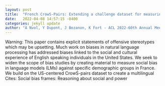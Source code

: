 ```yaml
---
layout: post
title:  "French CrowS-Pairs: Extending a challenge dataset for measuring social bias in masked language models to a language other than English"
date:   2022-04-08 14:57:15 -0400
categories: jekyll update
author: "A Nvol, Y Dupont, J Bezanon, K Fort - ACL 2022-60th Annual Meeting of the , 2022"
---
```

Warning: This paper contains explicit statements of offensive stereotypes which may be upsetting. Much work on biases in natural language processing has addressed biases linked to the social and cultural experience of English speaking individuals in the United States. We seek to widen the scope of bias studies by creating material to measure social bias in language models (LMs) against specific demographic groups in France. We build on the US-centered CrowS-pairs dataset to create a multilingual Cites: Social bias frames: Reasoning about social and power
